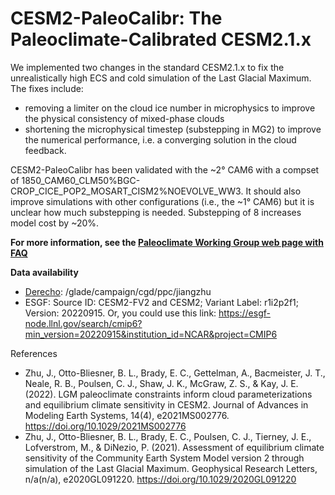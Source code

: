 # CESM2-PaleoCalibr: The Paleoclimate-Calibrated CESM2.1.x

We implemented two changes in the standard CESM2.1.x to fix the unrealistically high ECS and cold simulation of the Last Glacial Maximum. The fixes include:
* removing a limiter on the cloud ice number in microphysics to improve the physical consistency of mixed-phase clouds
* shortening the microphysical timestep (substepping in MG2) to improve the numerical performance, i.e. a converging solution in the cloud feedback.

CESM2-PaleoCalibr has been validated with the ~2° CAM6 with a compset of 1850_CAM60_CLM50%BGC-CROP_CICE_POP2_MOSART_CISM2%NOEVOLVE_WW3. It should also improve simulations with other configurations (i.e., the ~1° CAM6) but it is unclear how much substepping is needed. Substepping of 8 increases model cost by ~20%.

**For more information, see the [Paleoclimate Working Group web page with FAQ](https://www.cesm.ucar.edu/working-groups/paleo/simulations/cesm2-paleocalibr)**

**Data availability**
* [Derecho](https://arc.ucar.edu/knowledge_base/74317833): /glade/campaign/cgd/ppc/jiangzhu
* ESGF: Source ID: CESM2-FV2 and CESM2; Variant Label: r1i2p2f1; Version: 20220915. Or, you could use this link: https://esgf-node.llnl.gov/search/cmip6?min_version=20220915&institution_id=NCAR&project=CMIP6

References
* Zhu, J., Otto-Bliesner, B. L., Brady, E. C., Gettelman, A., Bacmeister, J. T., Neale, R. B., Poulsen, C. J., Shaw, J. K., McGraw, Z. S., & Kay, J. E. (2022). LGM paleoclimate constraints inform cloud parameterizations and equilibrium climate sensitivity in CESM2. Journal of Advances in Modeling Earth Systems, 14(4), e2021MS002776. https://doi.org/10.1029/2021MS002776
* Zhu, J., Otto-Bliesner, B. L., Brady, E. C., Poulsen, C. J., Tierney, J. E., Lofverstrom, M., & DiNezio, P. (2021). Assessment of equilibrium climate sensitivity of the Community Earth System Model version 2 through simulation of the Last Glacial Maximum. Geophysical Research Letters, n/a(n/a), e2020GL091220. https://doi.org/10.1029/2020GL091220
